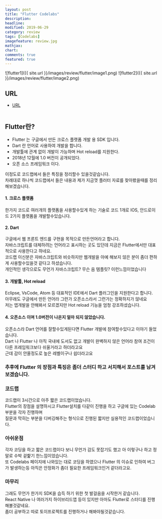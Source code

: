 ```yaml
---
layout: post
title: "Flutter Codelabs"
description:
headline:
modified: 2019-06-29
category: review
tags: [Codelabs]
imagefeature: review.jpg
mathjax:
chart:
comments: true
featured: true
---
```


![flutter1]({{ site.url }}/images/review/flutter/image1.png)
![flutter2]({{ site.url }}/images/review/flutter/image2.png)

## URL
- [URL](https://festa.io/events/319)
<br><br>

## Flutter란?
- Flutter 는 구글에서 만든 크로스 플랫폼 개발 용 SDK 입니다.
- Dart 란 언어로 사용하여 개발을 합니다.
- 개발툴에 관계 없이 개발이 가능하며 Hot reload를 지원한다.
- 2018년 12월에 1.0 버전이 공개되었다.
- 오픈 소스 프레임워크 이다.

이정도로 코드랩에서 들은 특징을 정리할수 있을것같습니다.<br>
차례대로 하나씩 코드랩에서 들은 내용과 제가 지금껏 플러터 자료를 찾아봤을때를 정리해보겠습니다.

#### 1. 크로스 플랫폼
한가지 코드로 여러개의 플랫폼을 사용할수있게 하는 기술로 코드 1개로 IOS, 안드로이드 2가지 플랫폼을 개발할수있습니다.

#### 2. Dart
구글에서 웹 프론트 엔드를 구현을 목적으로 만든언어라고 합니다.<br>
자바스크립트를 대체하려는 언어라고 표시하는 곳도 있던데 지금은 Flutter에서만 대표적으로 사용한다고 하네요.<br>
코드랩 이신분은 자바스크립트와 비슷하지만 웹개발을 아예 해보지 않은 분이 좀더 편하게 사용할수있을것 같다고 하셨습니다.<br>
개인적인 생각으로도 무언가 자바스크립트? 무슨 음 템플릿? 이런느낌이었습니다

#### 3. 개발툴, Hot reload
Eclipse, VsCode, Atom 등 대표적인 IDE에서 Dart 플러그인을 지원한다고 합니다.<br>
아무래도 구글에서 만든 언어라 그런가 오픈소스라서 그런가는 정확하지가 않네요<br>
저는 앱개발을 안해봐서 모르겠지만 Hot reload 기능을 엄청 강조하셨습니다.

#### 4. 오픈소스 이며 1.0버전이 나온지 얼마 되지 않았습니다.
오픈소스라 Dart 언어를 잘할수있게된다면 Flutter 개발에 참여할수있다고 이야기 들었습니다.<br>
Dart 나 Flutter 나 아직 국내에 도서도 없고 개발이 완벽하지 않은 언어라 참여 조건이 다른 프레임워크보다 쉬울거라고 하더라고요<br>
근데 감이 안올정도로 높은 레벨이구나 쉽더라고요 <br>

### 추후에 Flutter 의 장점과 특징은 좀더 스터디 하고 서치해서 포스트를 남겨보겠습니다.<br>

### 코드랩
코드랩이 3시간으로 아주 짧은 코드랩이었습니다.<br>
Flutter의 장점을 설명하시고 Flutter설치를 다같이 진행을 하고 구글에 있는 Codelab 부분을 각자 진행하며 <br>
질문과 막히는 부분을 디버깅해주는 형식으로 진행된 짧지만 실용적인 코드랩이었습니다.<br>

### 아쉬운점
각자 코딩을 하고 짧은 코드랩이다 보니 무언가 감도 못잡기도 했고 아 이렇구나 하고 정말로 수박 겉핥기 한느낌이었습니다.<br>
또 Codelabs 페이지에 나와있는 대로 코딩을 하였으나 Flutter 의 이슈로 인하여 버그가 발생하는등 아직은 안정화가 좀더 필요한 프레임워크인거 같더라고요.<br>

### 마무리
그래도 무언가 한가지 SDK을 습득 하기 위한 첫 발걸음을 시작한거 같습니다.<br>
React Native 나 여러가지 하이브리드앱 등이 있지만 아마도 Flutter로 스터디를 진행해볼것같네요.<br>
좀더 공부하고 따로 토이프로젝트를 진행하거나 해봐야될것같습니다.<br>
